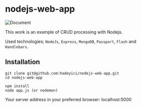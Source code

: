 # nodejs-web-app

![Document](https://user-images.githubusercontent.com/18482866/111506897-27891100-875b-11eb-8d88-b6210d401ce6.gif)

This work is an example of CRUD processing with Nodejs.

Used technologies; `NodeJs`, `Express`, `MongoDB`, `Passport`, `Flash` and `Handlebars`.

## Installation

```
git clone git@github.com:hadeyici/nodejs-web-app.git
cd nodejs-web-app

npm install
node app.js (or nodemon)
```

Your server address in your preferred browser: localhost:5000
